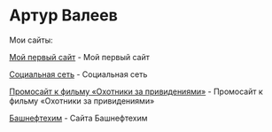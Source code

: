# Артур Валеев
Мои сайты:

[Мой первый сайт](https://85ar.github.io/lesson_14/ ) - Мой первый сайт

[Социальная сеть](https://85ar.github.io/Distance_intensive/ ) - Социальная сеть

[Промосайт к фильму «Охотники за привидениями»](https://85ar.github.io/Ghostbusters/ ) - Промосайт к фильму «Охотники за привидениями»

[Башнефтехим](https://85ar.github.io/bashneftekhim/ ) - Сайта Башнефтехим
